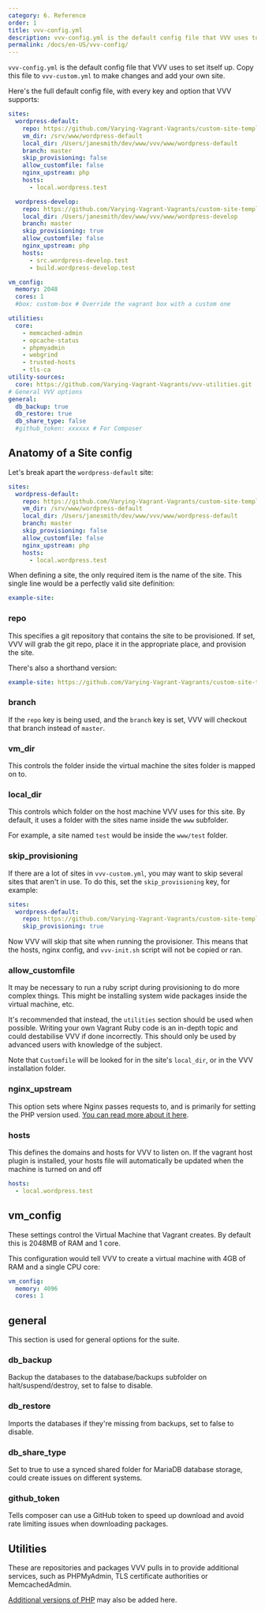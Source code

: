 ```yaml
---
category: 6. Reference
order: 1
title: vvv-config.yml
description: vvv-config.yml is the default config file that VVV uses to set itself up. Use vvv-custom.yml to make changes and add your own site.
permalink: /docs/en-US/vvv-config/
---
```


`vvv-config.yml` is the default config file that VVV uses to set itself up. Copy this file to `vvv-custom.yml` to make changes and add your own site.

Here's the full default config file, with every key and option that VVV supports:

```yaml
sites:
  wordpress-default:
    repo: https://github.com/Varying-Vagrant-Vagrants/custom-site-template.git
    vm_dir: /srv/www/wordpress-default
    local_dir: /Users/janesmith/dev/www/vvv/www/wordpress-default
    branch: master
    skip_provisioning: false
    allow_customfile: false
    nginx_upstream: php
    hosts:
      - local.wordpress.test

  wordpress-develop:
    repo: https://github.com/Varying-Vagrant-Vagrants/custom-site-template-develop.git
    local_dir: /Users/janesmith/dev/www/vvv/www/wordpress-develop
    branch: master
    skip_provisioning: true
    allow_customfile: false
    nginx_upstream: php
    hosts:
      - src.wordpress-develop.test
      - build.wordpress-develop.test

vm_config:
  memory: 2048
  cores: 1
  #box: custom-box # Override the vagrant box with a custom one

utilities:
  core:
    - memcached-admin
    - opcache-status
    - phpmyadmin
    - webgrind
    - trusted-hosts
    - tls-ca
utility-sources:
  core: https://github.com/Varying-Vagrant-Vagrants/vvv-utilities.git
# General VVV options
general:
  db_backup: true
  db_restore: true
  db_share_type: false
  #github_token: xxxxxx # For Composer
```

## Anatomy of a Site config

Let's break apart the `wordpress-default` site:

```yaml
sites:
  wordpress-default:
    repo: https://github.com/Varying-Vagrant-Vagrants/custom-site-template.git
    vm_dir: /srv/www/wordpress-default
    local_dir: /Users/janesmith/dev/www/vvv/www/wordpress-default
    branch: master
    skip_provisioning: false
    allow_customfile: false
    nginx_upstream: php
    hosts:
      - local.wordpress.test
```

When defining a site, the only required item is the name of the site. This single line would be a perfectly valid site definition:

```yaml
example-site:
```


### repo

This specifies a git repository that contains the site to be provisioned. If set, VVV will grab the git repo, place it in the appropriate place, and provision the site.

There's also a shorthand version:

```yaml
example-site: https://github.com/Varying-Vagrant-Vagrants/custom-site-template.git
```

### branch

If the `repo` key is being used, and the `branch` key is set, VVV will checkout that branch instead of `master`.

### vm_dir

This controls the folder inside the virtual machine the sites folder is mapped on to.

### local_dir

This controls which folder on the host machine VVV uses for this site. By default, it uses a folder with the sites name inside the `www` subfolder.

For example, a site named `test` would be inside the `www/test` folder.

### skip_provisioning

If there are a lot of sites in `vvv-custom.yml`, you may want to skip several sites that aren't in use. To do this, set the `skip_provisioning` key, for example:

```yaml
sites:
  wordpress-default:
    repo: https://github.com/Varying-Vagrant-Vagrants/custom-site-template.git
    skip_provisioning: true
```

Now VVV will skip that site when running the provisioner. This means that the hosts, nginx config, and `vvv-init.sh` script will not be copied or ran.

### allow_customfile

It may be necessary to run a ruby script during provisioning to do more complex things. This might be installing system wide packages inside the virtual machine, etc.

It's recommended that instead, the `utilities` section should be used when possible. Writing your own Vagrant Ruby code is an in-depth topic and could destabilise VVV if done incorrectly. This should only be used by advanced users with knowledge of the subject.

Note that `Customfile` will be looked for in the site's `local_dir`, or in the VVV installation folder.

### nginx_upstream

This option sets where Nginx passes requests to, and is primarily for setting the PHP version used. [You can read more about it here](adding-a-new-site/changing-php-version.md).

### hosts

This defines the domains and hosts for VVV to listen on. If the vagrant host plugin is installed, your hosts file will automatically be updated when the machine is turned on and off

```yaml
hosts:
  - local.wordpress.test
```

## vm_config

These settings control the Virtual Machine that Vagrant creates. By default this is 2048MB of RAM and 1 core.

This configuration would tell VVV to create a virtual machine with 4GB of RAM and a single CPU core:

```yaml
vm_config:
  memory: 4096
  cores: 1
```

## general

This section is used for general options for the suite.

### db_backup

Backup the databases to the database/backups subfolder on halt/suspend/destroy, set to false to disable.

### db_restore

Imports the databases if they're missing from backups, set to false to disable.

### db_share_type

Set to true to use a synced shared folder for MariaDB database storage, could create issues on different systems.

### github_token

Tells composer can use a GitHub token to speed up download and avoid rate limiting issues when downloading packages.

## Utilities

These are repositories and packages VVV pulls in to provide additional services, such as PHPMyAdmin, TLS certificate authorities or MemcachedAdmin. 

[Additional versions of PHP](adding-a-new-site/changing-php-version.md) may also be added here.
